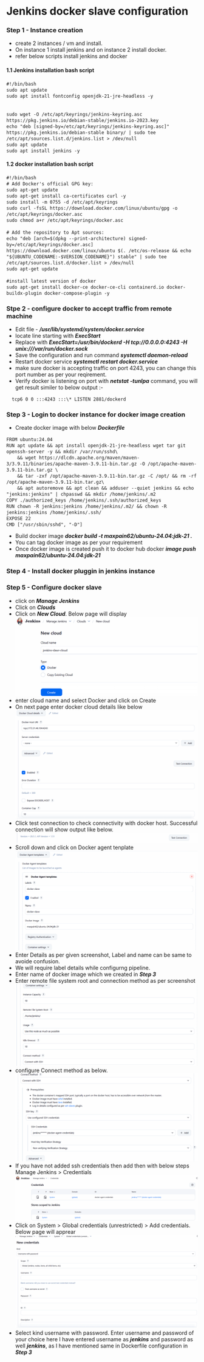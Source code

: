 # Jenkins docker slave configuration

### Step 1 - Instance creation

- create 2 instances / vm and install.
- On instance 1 install jenkins and on instance 2 install docker.
- refer below scripts install jenkins and docker

#### 1.1 Jenkins installation bash script

```
#!/bin/bash
sudo apt update
sudo apt install fontconfig openjdk-21-jre-headless -y


sudo wget -O /etc/apt/keyrings/jenkins-keyring.asc https://pkg.jenkins.io/debian-stable/jenkins.io-2023.key
echo "deb [signed-by=/etc/apt/keyrings/jenkins-keyring.asc]" https://pkg.jenkins.io/debian-stable binary/ | sudo tee /etc/apt/sources.list.d/jenkins.list > /dev/null
sudo apt update
sudo apt install jenkins -y
```

#### 1.2 docker installation bash script

```
#!/bin/bash
# Add Docker's official GPG key:
sudo apt-get update
sudo apt-get install ca-certificates curl -y
sudo install -m 0755 -d /etc/apt/keyrings
sudo curl -fsSL https://download.docker.com/linux/ubuntu/gpg -o /etc/apt/keyrings/docker.asc
sudo chmod a+r /etc/apt/keyrings/docker.asc

# Add the repository to Apt sources:
echo "deb [arch=$(dpkg --print-architecture) signed-by=/etc/apt/keyrings/docker.asc] https://download.docker.com/linux/ubuntu $(. /etc/os-release && echo "${UBUNTU_CODENAME:-$VERSION_CODENAME}") stable" | sudo tee /etc/apt/sources.list.d/docker.list > /dev/null
sudo apt-get update

#install latest version of docker
sudo apt-get install docker-ce docker-ce-cli containerd.io docker-buildx-plugin docker-compose-plugin -y
```

### Stpe 2 - configure docker to accept traffic from remote machine

- Edit file - _**/usr/lib/systemd/system/docker.service**_
- locate line starting with _**ExecStart**_
- Replace with _**ExecStart=/usr/bin/dockerd -H tcp://0.0.0.0:4243 -H unix:///var/run/docker.sock**_
- Save the configuration and run command _**systemctl daemon-reload**_
- Restart docker service _**systemctl restart docker.service**_
- make sure docker is accepting traffic on port 4243, you can change this port number as per your reqirement.
- Verify docker is listening on port with _**netstat -tunlpa**_ command, you will get result similer to below output :-

```
  tcp6 0 0 :::4243 :::\* LISTEN 2881/dockerd
```

### Step 3 - Login to docker instance for docker image creation

- Create docker image with below _**Dockerfile**_

```
FROM ubuntu:24.04
RUN apt update && apt install openjdk-21-jre-headless wget tar git openssh-server -y && mkdir /var/run/sshd\
    && wget https://dlcdn.apache.org/maven/maven-3/3.9.11/binaries/apache-maven-3.9.11-bin.tar.gz -O /opt/apache-maven-3.9.11-bin.tar.gz \
    && tar -zxf /opt/apache-maven-3.9.11-bin.tar.gz -C /opt/ && rm -rf /opt/apache-maven-3.9.11-bin.tar.gz\
    && apt autoremove && apt clean && adduser --quiet jenkins && echo "jenkins:jenkins" | chpasswd && mkdir /home/jenkins/.m2
COPY ./authorized_keys /home/jenkins/.ssh/authorized_keys
RUN chown -R jenkins:jenkins /home/jenkins/.m2/ && chown -R jenkins:jenkins /home/jenkins/.ssh/
EXPOSE 22
CMD ["/usr/sbin/sshd", "-D"]
```

- Build docker image _**docker build -t maxpain62/ubuntu-24.04:jdk-21 .**_
- You can tag docker image as per your requirement
- Once docker image is created push it to docker hub docker _**image push maxpain62/ubuntu-24.04:jdk-21**_

### Step 4 - Install docker pluggin in jenkins instance

### Step 5 - Configure docker slave

- click on _**Manage Jenkins**_
- Click on _**Clouds**_
- Click on _**New Cloud**_. Below page will display
  ![New cloud](docker-slave-1.png)
- enter cloud name and select Docker and click on Create
- On next page enter docker cloud details like below
  ![Docker cloud details](docker-slave-2.png)
- Click test connection to check connectivity with docker host. Successful connection will show output like below.
  ![test connectivity](docker-slave-3.png)
- Scroll down and click on Docker agent tenplate
  ![docker agent template](docker-slave-4.png)
- Enter Details as per given screenshot, Label and name can be same to avoide confusion.
- We will require label details while configurng pipeline.
- Enter name of docker image which we created in _**Step 3**_
- Enter remote file system root and connection method as per screenshot
  ![remote fs](docker-slave-5.png)
- configure Connect method as below.
  ![connect method](docker-slave-6.png)
- If you have not added ssh credentials then add then with below steps
  Manage Jenkins > Credentials
  ![credentials](docker-slave-7.png)
- Click on System > Global credentials (unrestricted) > Add credentials. Below page will apprear
  ![new credentials](docker-slave-8.png)
- Select kind username with password. Enter username and password of your choice here I have entered username as _**jenkins**_ and password as well _**jenkins**_, as I have mentioned same in Dockerfile configuration in _**Step 3**_
